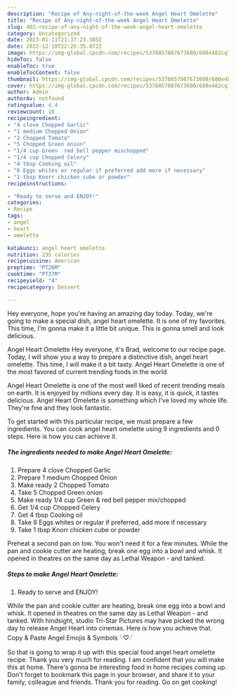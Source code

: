 ```yaml
---
description: "Recipe of Any-night-of-the-week Angel Heart Omelette"
title: "Recipe of Any-night-of-the-week Angel Heart Omelette"
slug: 402-recipe-of-any-night-of-the-week-angel-heart-omelette
category: Uncategorized
date: 2023-01-11T21:37:23.385Z
date: 2022-12-18T22:25:35.872Z
image: https://img-global.cpcdn.com/recipes/5378857867673600/680x482cq70/angel-heart-omelette-recipe-main-photo.jpg
hideToc: false
enableToc: true
enableTocContent: false
thumbnail: https://img-global.cpcdn.com/recipes/5378857867673600/680x482cq70/angel-heart-omelette-recipe-main-photo.jpg
cover: https://img-global.cpcdn.com/recipes/5378857867673600/680x482cq70/angel-heart-omelette-recipe-main-photo.jpg
author: Admin
authorAv: notfound
ratingvalue: 4.4
reviewcount: 18
recipeingredient:
- "4 clove Chopped Garlic"
- "1 medium Chopped Onion"
- "2 Chopped Tomato"
- "5 Chopped Green onion"
- "1/4 cup Green  red bell pepper mixchopped"
- "1/4 cup Chopped Celery"
- "4 tbsp Cooking oil"
- "6 Eggs whites or regular if preferred add more if necessary"
- "1 tbsp Knorr chicken cube or powder"
recipeinstructions:

- "Ready to serve and ENJOY!"
categories:
- Recipe
tags:
- angel
- heart
- omelette

katakunci: angel heart omelette 
nutrition: 235 calories
recipecuisine: American
preptime: "PT26M"
cooktime: "PT37M"
recipeyield: "4"
recipecategory: Dessert

---
```



Hey everyone, hope you're having an amazing day today. Today, we're going to make a special dish, angel heart omelette. It is one of my favorites. This time, I'm gonna make it a little bit unique. This is gonna smell and look delicious.

Angel Heart Omelette Hey everyone, it&#39;s Brad, welcome to our recipe page. Today, I will show you a way to prepare a distinctive dish, angel heart omelette. This time, I will make it a bit tasty. Angel Heart Omelette is one of the most favored of current trending foods in the world.

Angel Heart Omelette is one of the most well liked of recent trending meals on earth. It is enjoyed by millions every day. It is easy, it is quick, it tastes delicious. Angel Heart Omelette is something which I've loved my whole life. They're fine and they look fantastic.


To get started with this particular recipe, we must prepare a few ingredients. You can cook angel heart omelette using 9 ingredients and 0 steps. Here is how you can achieve it.

<!--inarticleads1-->

##### The ingredients needed to make Angel Heart Omelette:

1. Prepare 4 clove Chopped Garlic
1. Prepare 1 medium Chopped Onion
1. Make ready 2 Chopped Tomato
1. Take 5 Chopped Green onion
1. Make ready 1/4 cup Green &amp; red bell pepper mix/chopped
1. Get 1/4 cup Chopped Celery
1. Get 4 tbsp Cooking oil
1. Take 6 Eggs whites or regular if preferred, add more if necessary
1. Take 1 tbsp Knorr chicken cube or powder


Preheat a second pan on low. You won&#39;t need it for a few minutes. While the pan and cookie cutter are heating, break one egg into a bowl and whisk. It opened in theatres on the same day as Lethal Weapon - and tanked. 

<!--inarticleads2-->

##### Steps to make Angel Heart Omelette:


1. Ready to serve and ENJOY!

While the pan and cookie cutter are heating, break one egg into a bowl and whisk. It opened in theatres on the same day as Lethal Weapon - and tanked. With hindsight, studio Tri-Star Pictures may have picked the wrong day to release Angel Heart into cinemas. Here is how you achieve that. Copy &amp; Paste Angel Emojis &amp; Symbols 𓆩♡𓆪 

So that is going to wrap it up with this special food angel heart omelette recipe. Thank you very much for reading. I am confident that you will make this at home. There's gonna be interesting food in home recipes coming up. Don't forget to bookmark this page in your browser, and share it to your family, colleague and friends. Thank you for reading. Go on get cooking!
